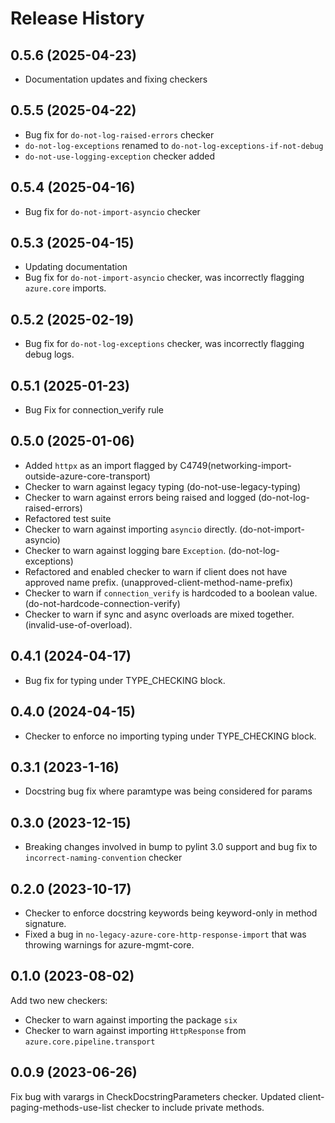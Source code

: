 # Release History

## 0.5.6 (2025-04-23)
- Documentation updates and fixing checkers

## 0.5.5 (2025-04-22)

- Bug fix for `do-not-log-raised-errors` checker
- `do-not-log-exceptions` renamed to `do-not-log-exceptions-if-not-debug`
- `do-not-use-logging-exception` checker added

## 0.5.4 (2025-04-16)
- Bug fix for `do-not-import-asyncio` checker

## 0.5.3 (2025-04-15)
- Updating documentation
- Bug fix for `do-not-import-asyncio` checker, was incorrectly flagging `azure.core` imports.

## 0.5.2 (2025-02-19)

- Bug fix for `do-not-log-exceptions` checker, was incorrectly flagging debug logs.

## 0.5.1 (2025-01-23)

- Bug Fix for connection_verify rule

## 0.5.0 (2025-01-06)

- Added `httpx` as an import flagged by C4749(networking-import-outside-azure-core-transport)
- Checker to warn against legacy typing (do-not-use-legacy-typing)
- Checker to warn against errors being raised and logged (do-not-log-raised-errors)
- Refactored test suite
- Checker to warn against importing `asyncio` directly. (do-not-import-asyncio)
- Checker to warn against logging bare `Exception`. (do-not-log-exceptions)
- Refactored and enabled checker to warn if client does not have approved name prefix. (unapproved-client-method-name-prefix)
- Checker to warn if `connection_verify` is hardcoded to a boolean value. (do-not-hardcode-connection-verify)
- Checker to warn if sync and async overloads are mixed together. (invalid-use-of-overload).


## 0.4.1 (2024-04-17)

- Bug fix for typing under TYPE_CHECKING block.

## 0.4.0 (2024-04-15)

- Checker to enforce no importing typing under TYPE_CHECKING block.

## 0.3.1 (2023-1-16)

- Docstring bug fix where paramtype was being considered for params

## 0.3.0 (2023-12-15)

- Breaking changes involved in bump to pylint 3.0 support and bug fix to `incorrect-naming-convention` checker

## 0.2.0 (2023-10-17)

- Checker to enforce docstring keywords being keyword-only in method signature.
- Fixed a bug in `no-legacy-azure-core-http-response-import` that was throwing warnings for azure-mgmt-core.

## 0.1.0 (2023-08-02)

Add two new checkers:
- Checker to warn against importing the package `six`
- Checker to warn against importing `HttpResponse` from `azure.core.pipeline.transport` 

## 0.0.9 (2023-06-26)
Fix bug with varargs in CheckDocstringParameters checker.
Updated client-paging-methods-use-list checker to include private methods.
